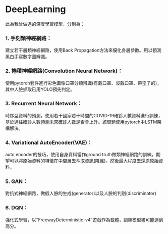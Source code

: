 # DeepLearning

此為我曾做過的深度學習模型，分別為：

### 1. 手刻類神經網路：
建立若干層類神經網路，使用Back Propagation方法來優化各層參數。用以預測黑白手寫數字圖辨識。
### 2. 捲積神經網路(Convolution Neural Network)：
使用pytorch套件進行彩色圖像口罩分類辨識(有戴口罩、沒戴口罩、帶歪了的)，其中人臉抓取已用YOLO預先判定。
### 3. Recurrent Neural Network：
時序型資料的預測，使用若干國家若干時間的COVID-19確診人數資料進行訓練，基於過往確診人數預測未來確診人數是否會上升。該問題使用pytorch中LSTM架構解決。
### 4. Variational AutoEncoder(VAE)：
auto encoder的技巧，使用自身資料當作ground truth做類神經網路的訓練。期望可以將原始資料的特徵在中間層去萃取資訊(降維)，然後最大程度去還原原始資料。
### 5. GAN：
對抗式神經網路，做假人臉的生成(generator)以及人臉的判別(discriminator)
### 6. DQN：
強化式學習，以“FreewayDeterministic-v4”遊戲作為載體，訓練模型盡可能達到高分。

